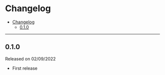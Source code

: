 # Changelog

- [Changelog](#changelog)
  - [0.1.0](#010)

---

## 0.1.0

Released on 02/09/2022

- First release
